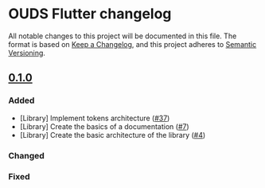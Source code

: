 # OUDS Flutter changelog

All notable changes to this project will be documented in this file.
The format is based on [Keep a Changelog](https://keepachangelog.com/en/1.0.0/),
and this project adheres to [Semantic Versioning](https://semver.org/spec/v2.0.0.html).

## [0.1.0](https://github.com/Orange-OpenSource/ouds-flutter/tree/main)

### Added

- [Library] Implement tokens architecture ([#37](https://github.com/Orange-OpenSource/ouds-flutter/issues/37))
- [Library] Create the basics of a documentation ([#7](https://github.com/Orange-OpenSource/ouds-flutter/issues/7))
- [Library] Create the basic architecture of the library ([#4](https://github.com/Orange-OpenSource/ouds-flutter/issues/4))

### Changed

### Fixed
